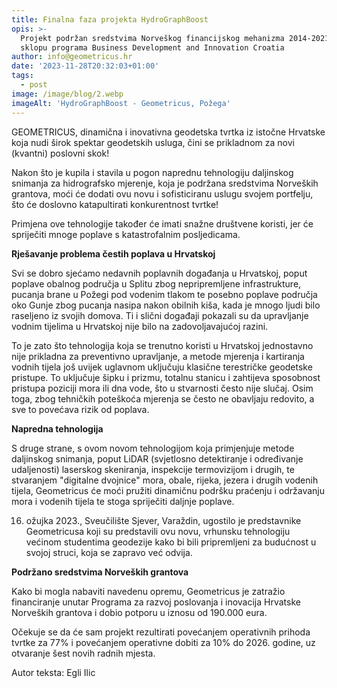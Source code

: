 ```yaml
---
title: Finalna faza projekta HydroGraphBoost
opis: >-
  Projekt podržan sredstvima Norveškog financijskog mehanizma 2014-2021, u
  sklopu programa Business Development and Innovation Croatia
author: info@geometricus.hr
date: '2023-11-28T20:32:03+01:00'
tags:
  - post
image: /image/blog/2.webp
imageAlt: 'HydroGraphBoost - Geometricus, Požega'
---
```

GEOMETRICUS, dinamična i inovativna geodetska tvrtka iz istočne Hrvatske koja nudi širok spektar geodetskih usluga, čini se prikladnom za novi (kvantni) poslovni skok!



Nakon što je kupila i stavila u pogon naprednu tehnologiju daljinskog snimanja za hidrografsko mjerenje, koja je podržana sredstvima Norveških grantova, moći će dodati ovu novu i sofisticiranu uslugu svojem portfelju, što će doslovno katapultirati konkurentnost tvrtke!



Primjena ove tehnologije također će imati snažne društvene koristi, jer će spriječiti mnoge poplave s katastrofalnim posljedicama.



**Rješavanje problema čestih poplava u Hrvatskoj**



Svi se dobro sjećamo nedavnih poplavnih događanja u Hrvatskoj, poput poplave obalnog područja u Splitu zbog nepripremljene infrastrukture, pucanja brane u Požegi pod vodenim tlakom te posebno poplave područja oko Gunje zbog pucanja nasipa nakon obilnih kiša, kada je mnogo ljudi bilo raseljeno iz svojih domova. Ti i slični događaji pokazali su da upravljanje vodnim tijelima u Hrvatskoj nije bilo na zadovoljavajućoj razini.



To je zato što tehnologija koja se trenutno koristi u Hrvatskoj jednostavno nije prikladna za preventivno upravljanje, a metode mjerenja i kartiranja vodnih tijela još uvijek uglavnom uključuju klasične terestričke geodetske pristupe. To uključuje šipku i prizmu, totalnu stanicu i zahtijeva sposobnost pristupa poziciji mora ili dna vode, što u stvarnosti često nije slučaj. Osim toga, zbog tehničkih poteškoća mjerenja se često ne obavljaju redovito, a sve to povećava rizik od poplava.



**Napredna tehnologija**



S druge strane, s ovom novom tehnologijom koja primjenjuje metode daljinskog snimanja, poput LiDAR (svjetlosno detektiranje i određivanje udaljenosti) laserskog skeniranja, inspekcije termovizijom i drugih, te stvaranjem "digitalne dvojnice" mora, obale, rijeka, jezera i drugih vodenih tijela, Geometricus će moći pružiti dinamičnu podršku praćenju i održavanju mora i vodenih tijela te stoga spriječiti daljnje poplave.



16. ožujka 2023., Sveučilište Sjever, Varaždin, ugostilo je predstavnike Geometricusa koji su predstavili ovu novu, vrhunsku tehnologiju većinom studentima geodezije kako bi bili pripremljeni za budućnost u svojoj struci, koja se zapravo već odvija.

**Podržano sredstvima Norveških grantova**



Kako bi mogla nabaviti navedenu opremu, Geometricus je zatražio financiranje unutar Programa za razvoj poslovanja i inovacija Hrvatske Norveških grantova i dobio potporu u iznosu od 190.000 eura.



Očekuje se da će sam projekt rezultirati povećanjem operativnih prihoda tvrtke za 77% i povećanjem operativne dobiti za 10% do 2026. godine, uz otvaranje šest novih radnih mjesta.



Autor teksta: Egli Ilic
